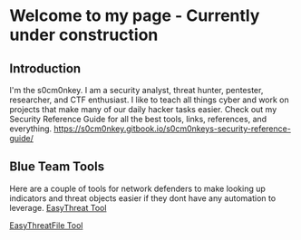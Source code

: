 # Welcome to my page - Currently under construction
## Introduction
I'm the s0cm0nkey. I am a security analyst, threat hunter, pentester, researcher, and CTF enthusiast.
I like to teach all things cyber and work on projects that make many of our daily hacker tasks easier.
Check out my Security Reference Guide for all the best tools, links, references, and everything.
https://s0cm0nkey.gitbook.io/s0cm0nkeys-security-reference-guide/

## Blue Team Tools
Here are a couple of tools for network defenders to make looking up indicators and threat objects easier if they dont have any automation to leverage.
[EasyThreat Tool](EasyThreat.html)

[EasyThreatFile Tool](EasyThreatFile.html)
